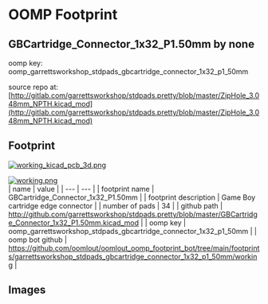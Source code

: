 # OOMP Footprint  
## GBCartridge_Connector_1x32_P1.50mm  by none  
  
oomp key: oomp_garrettsworkshop_stdpads_gbcartridge_connector_1x32_p1_50mm  
  
source repo at: [http://gitlab.com/garrettsworkshop/stdpads.pretty/blob/master/ZipHole_3.048mm_NPTH.kicad_mod](http://gitlab.com/garrettsworkshop/stdpads.pretty/blob/master/ZipHole_3.048mm_NPTH.kicad_mod)  
## Footprint  
  
[![working_kicad_pcb_3d.png](working_kicad_pcb_3d_600.png)](working_kicad_pcb_3d.png)  
  
[![working.png](working_600.png)](working.png)  
| name | value | 
| --- | --- | 
| footprint name | GBCartridge_Connector_1x32_P1.50mm | 
| footprint description | Game Boy cartridge edge connector | 
| number of pads | 34 | 
| github path | http://github.com/garrettsworkshop/stdpads.pretty/blob/master/GBCartridge_Connector_1x32_P1.50mm.kicad_mod | 
| oomp key | oomp_garrettsworkshop_stdpads_gbcartridge_connector_1x32_p1_50mm | 
| oomp bot github | https://github.com/oomlout/oomlout_oomp_footprint_bot/tree/main/footprints/garrettsworkshop_stdpads_gbcartridge_connector_1x32_p1_50mm/working | 
## Images  
